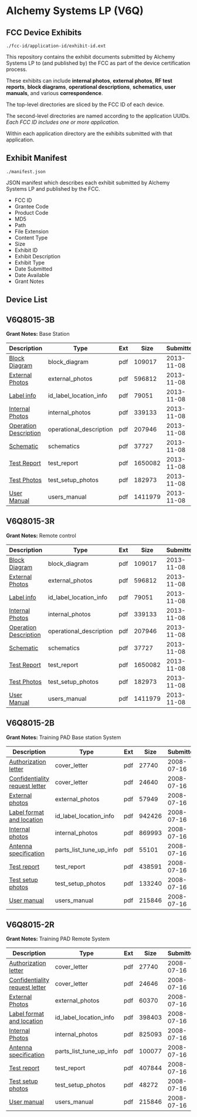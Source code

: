 # Alchemy Systems  LP (V6Q)
## FCC Device Exhibits

```
./fcc-id/application-id/exhibit-id.ext
```

This repository contains the exhibit documents submitted by Alchemy Systems  LP to (and published by) the FCC as part of the device certification process.

These exhibits can include **internal photos**, **external photos**, **RF test reports**, **block diagrams**, **operational descriptions**, **schematics**, **user manuals**, and various **correspondence**.

The top-level directories are sliced by the FCC ID of each device.

The second-level directories are named according to the application UUIDs. *Each FCC ID includes one or more application.*

Within each application directory are the exhibits submitted with that application. 

## Exhibit Manifest

```
./manifest.json
```

JSON manifest which describes each exhibit submitted by Alchemy Systems  LP and published by the FCC.

- FCC ID
- Grantee Code
- Product Code
- MD5
- Path
- File Extension
- Content Type
- Size
- Exhibit ID
- Exhibit Description
- Exhibit Type
- Date Submitted
- Date Available
- Grant Notes

## Device List
## V6Q8015-3B
**Grant Notes:** Base Station

| Description | Type | Ext | Size | Submitted | Available |
| ----------- | ---- | --- | ---- | --------- | --------- |
| [Block Diagram](V6Q8015-3B/065da015ede473789fc2164404393deb/2114045.pdf) | block_diagram | pdf | 109017 | 2013-11-08 | 2013-11-08 |
| [External Photos](V6Q8015-3B/065da015ede473789fc2164404393deb/2114049.pdf) | external_photos | pdf | 596812 | 2013-11-08 | 2013-11-08 |
| [Label info](V6Q8015-3B/065da015ede473789fc2164404393deb/2114050.pdf) | id_label_location_info | pdf | 79051 | 2013-11-08 | 2013-11-08 |
| [Internal Photos](V6Q8015-3B/065da015ede473789fc2164404393deb/2114051.pdf) | internal_photos | pdf | 339133 | 2013-11-08 | 2013-11-08 |
| [Operation Description](V6Q8015-3B/065da015ede473789fc2164404393deb/2114047.pdf) | operational_description | pdf | 207946 | 2013-11-08 | 2013-11-08 |
| [Schematic](V6Q8015-3B/065da015ede473789fc2164404393deb/2114046.pdf) | schematics | pdf | 37727 | 2013-11-08 | 2013-11-08 |
| [Test Report](V6Q8015-3B/065da015ede473789fc2164404393deb/2114048.pdf) | test_report | pdf | 1650082 | 2013-11-08 | 2013-11-08 |
| [Test Photos](V6Q8015-3B/065da015ede473789fc2164404393deb/2114053.pdf) | test_setup_photos | pdf | 182973 | 2013-11-08 | 2013-11-08 |
| [User Manual](V6Q8015-3B/065da015ede473789fc2164404393deb/2114052.pdf) | users_manual | pdf | 1411979 | 2013-11-08 | 2013-11-08 |
## V6Q8015-3R
**Grant Notes:** Remote control

| Description | Type | Ext | Size | Submitted | Available |
| ----------- | ---- | --- | ---- | --------- | --------- |
| [Block Diagram](V6Q8015-3R/63e99e0f3373aebd65c9613ca79332e2/2114045.pdf) | block_diagram | pdf | 109017 | 2013-11-08 | 2013-11-08 |
| [External Photos](V6Q8015-3R/63e99e0f3373aebd65c9613ca79332e2/2114049.pdf) | external_photos | pdf | 596812 | 2013-11-08 | 2013-11-08 |
| [Label info](V6Q8015-3R/63e99e0f3373aebd65c9613ca79332e2/2114050.pdf) | id_label_location_info | pdf | 79051 | 2013-11-08 | 2013-11-08 |
| [Internal Photos](V6Q8015-3R/63e99e0f3373aebd65c9613ca79332e2/2114051.pdf) | internal_photos | pdf | 339133 | 2013-11-08 | 2013-11-08 |
| [Operation Description](V6Q8015-3R/63e99e0f3373aebd65c9613ca79332e2/2114047.pdf) | operational_description | pdf | 207946 | 2013-11-08 | 2013-11-08 |
| [Schematic](V6Q8015-3R/63e99e0f3373aebd65c9613ca79332e2/2114046.pdf) | schematics | pdf | 37727 | 2013-11-08 | 2013-11-08 |
| [Test Report](V6Q8015-3R/63e99e0f3373aebd65c9613ca79332e2/2114048.pdf) | test_report | pdf | 1650082 | 2013-11-08 | 2013-11-08 |
| [Test Photos](V6Q8015-3R/63e99e0f3373aebd65c9613ca79332e2/2114053.pdf) | test_setup_photos | pdf | 182973 | 2013-11-08 | 2013-11-08 |
| [User Manual](V6Q8015-3R/63e99e0f3373aebd65c9613ca79332e2/2114052.pdf) | users_manual | pdf | 1411979 | 2013-11-08 | 2013-11-08 |
## V6Q8015-2B
**Grant Notes:** Training PAD Base station System

| Description | Type | Ext | Size | Submitted | Available |
| ----------- | ---- | --- | ---- | --------- | --------- |
| [Authorization letter](V6Q8015-2B/37afadc9869b02a51fa7cd82af7838e7/971453.pdf) | cover_letter | pdf | 27740 | 2008-07-16 | 2008-07-16 |
| [Confidentiality request letter](V6Q8015-2B/37afadc9869b02a51fa7cd82af7838e7/971455.pdf) | cover_letter | pdf | 24640 | 2008-07-16 | 2008-07-16 |
| [External photos](V6Q8015-2B/37afadc9869b02a51fa7cd82af7838e7/971456.pdf) | external_photos | pdf | 57949 | 2008-07-16 | 2008-07-16 |
| [Label format and location](V6Q8015-2B/37afadc9869b02a51fa7cd82af7838e7/971458.pdf) | id_label_location_info | pdf | 942426 | 2008-07-16 | 2008-07-16 |
| [Internal photos](V6Q8015-2B/37afadc9869b02a51fa7cd82af7838e7/971457.pdf) | internal_photos | pdf | 869993 | 2008-07-16 | 2008-07-16 |
| [Antenna specification](V6Q8015-2B/37afadc9869b02a51fa7cd82af7838e7/971452.pdf) | parts_list_tune_up_info | pdf | 55101 | 2008-07-16 | 2008-07-16 |
| [Test report](V6Q8015-2B/37afadc9869b02a51fa7cd82af7838e7/971462.pdf) | test_report | pdf | 438591 | 2008-07-16 | 2008-07-16 |
| [Test setup photos](V6Q8015-2B/37afadc9869b02a51fa7cd82af7838e7/971463.pdf) | test_setup_photos | pdf | 133240 | 2008-07-16 | 2008-07-16 |
| [User manual](V6Q8015-2B/37afadc9869b02a51fa7cd82af7838e7/971464.pdf) | users_manual | pdf | 215846 | 2008-07-16 | 2008-07-16 |
## V6Q8015-2R
**Grant Notes:** Training PAD Remote System

| Description | Type | Ext | Size | Submitted | Available |
| ----------- | ---- | --- | ---- | --------- | --------- |
| [Authorization letter](V6Q8015-2R/aa4950f87191f42d787199473904c12d/971453.pdf) | cover_letter | pdf | 27740 | 2008-07-16 | 2008-07-16 |
| [Confidentiality request letter](V6Q8015-2R/aa4950f87191f42d787199473904c12d/971482.pdf) | cover_letter | pdf | 24646 | 2008-07-16 | 2008-07-16 |
| [External Photos](V6Q8015-2R/aa4950f87191f42d787199473904c12d/971483.pdf) | external_photos | pdf | 60370 | 2008-07-16 | 2008-07-16 |
| [Label format and location](V6Q8015-2R/aa4950f87191f42d787199473904c12d/971485.pdf) | id_label_location_info | pdf | 398403 | 2008-07-16 | 2008-07-16 |
| [Internal Photos](V6Q8015-2R/aa4950f87191f42d787199473904c12d/971484.pdf) | internal_photos | pdf | 825093 | 2008-07-16 | 2008-07-16 |
| [Antenna specification](V6Q8015-2R/aa4950f87191f42d787199473904c12d/971479.pdf) | parts_list_tune_up_info | pdf | 100077 | 2008-07-16 | 2008-07-16 |
| [Test report](V6Q8015-2R/aa4950f87191f42d787199473904c12d/971489.pdf) | test_report | pdf | 407844 | 2008-07-16 | 2008-07-16 |
| [Test setup photos](V6Q8015-2R/aa4950f87191f42d787199473904c12d/971490.pdf) | test_setup_photos | pdf | 48272 | 2008-07-16 | 2008-07-16 |
| [User manual](V6Q8015-2R/aa4950f87191f42d787199473904c12d/971464.pdf) | users_manual | pdf | 215846 | 2008-07-16 | 2008-07-16 |
